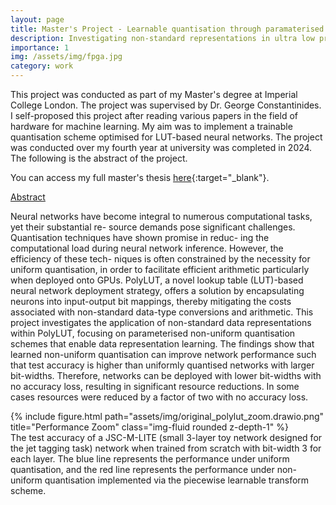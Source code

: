 ```yaml
---
layout: page
title: Master's Project - Learnable quantisation through paramaterised companding functions.
description: Investigating non-standard representations in ultra low precision neural networks.
importance: 1
img: /assets/img/fpga.jpg
category: work
---
```


This project was conducted as part of my Master's degree at Imperial College London. The project was supervised by Dr. George Constantinides. I self-proposed this project after reading various papers in the field of hardware for machine learning. My aim was to implement a trainable quantisation scheme optimised for LUT-based neural networks. The project was conducted over my fourth year at university was completed in 2024. The following is the abstract of the project.

You can access my full master's thesis [here](../../assets/pdf/FYP_final_report.pdf){:target="_blank"}.


<u> Abstract </u>


Neural networks have become integral to numerous computational tasks, yet their substantial re-
source demands pose significant challenges. Quantisation techniques have shown promise in reduc-
ing the computational load during neural network inference. However, the efficiency of these tech-
niques is often constrained by the necessity for uniform quantisation, in order to facilitate efficient
arithmetic particularly when deployed onto GPUs. PolyLUT, a novel lookup table (LUT)-based
neural network deployment strategy, offers a solution by encapsulating neurons into input-output
bit mappings, thereby mitigating the costs associated with non-standard data-type conversions
and arithmetic. This project investigates the application of non-standard data representations
within PolyLUT, focusing on parameterised non-uniform quantisation schemes that enable data
representation learning. The findings show that learned non-uniform quantisation can improve
network performance such that test accuracy is higher than uniformly quantised networks with
larger bit-widths. Therefore, networks can be deployed with lower bit-widths with no accuracy
loss, resulting in significant resource reductions. In some cases resources were reduced by a factor
of two with no accuracy loss.

<div class="row">
    <div class="Test accuracy of network with trained quantisation (PW per tensor) versus baseline (No transform)">
        {% include figure.html path="assets/img/original_polylut_zoom.drawio.png" title="Performance Zoom" class="img-fluid rounded z-depth-1" %}
    </div>
</div>

<div class="caption">
    The test accuracy of a JSC-M-LITE (small 3-layer toy network designed for the jet tagging task) network when trained from scratch with bit-width 3 for each layer. The blue line represents the performance under uniform quantisation, and the
    red line represents the performance under non-uniform quantisation implemented via the piecewise
    learnable transform scheme.
</div>